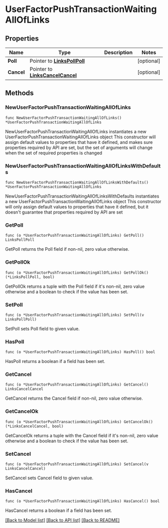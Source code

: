 # UserFactorPushTransactionWaitingAllOfLinks

## Properties

Name | Type | Description | Notes
------------ | ------------- | ------------- | -------------
**Poll** | Pointer to [**LinksPollPoll**](LinksPollPoll.md) |  | [optional] 
**Cancel** | Pointer to [**LinksCancelCancel**](LinksCancelCancel.md) |  | [optional] 

## Methods

### NewUserFactorPushTransactionWaitingAllOfLinks

`func NewUserFactorPushTransactionWaitingAllOfLinks() *UserFactorPushTransactionWaitingAllOfLinks`

NewUserFactorPushTransactionWaitingAllOfLinks instantiates a new UserFactorPushTransactionWaitingAllOfLinks object
This constructor will assign default values to properties that have it defined,
and makes sure properties required by API are set, but the set of arguments
will change when the set of required properties is changed

### NewUserFactorPushTransactionWaitingAllOfLinksWithDefaults

`func NewUserFactorPushTransactionWaitingAllOfLinksWithDefaults() *UserFactorPushTransactionWaitingAllOfLinks`

NewUserFactorPushTransactionWaitingAllOfLinksWithDefaults instantiates a new UserFactorPushTransactionWaitingAllOfLinks object
This constructor will only assign default values to properties that have it defined,
but it doesn't guarantee that properties required by API are set

### GetPoll

`func (o *UserFactorPushTransactionWaitingAllOfLinks) GetPoll() LinksPollPoll`

GetPoll returns the Poll field if non-nil, zero value otherwise.

### GetPollOk

`func (o *UserFactorPushTransactionWaitingAllOfLinks) GetPollOk() (*LinksPollPoll, bool)`

GetPollOk returns a tuple with the Poll field if it's non-nil, zero value otherwise
and a boolean to check if the value has been set.

### SetPoll

`func (o *UserFactorPushTransactionWaitingAllOfLinks) SetPoll(v LinksPollPoll)`

SetPoll sets Poll field to given value.

### HasPoll

`func (o *UserFactorPushTransactionWaitingAllOfLinks) HasPoll() bool`

HasPoll returns a boolean if a field has been set.

### GetCancel

`func (o *UserFactorPushTransactionWaitingAllOfLinks) GetCancel() LinksCancelCancel`

GetCancel returns the Cancel field if non-nil, zero value otherwise.

### GetCancelOk

`func (o *UserFactorPushTransactionWaitingAllOfLinks) GetCancelOk() (*LinksCancelCancel, bool)`

GetCancelOk returns a tuple with the Cancel field if it's non-nil, zero value otherwise
and a boolean to check if the value has been set.

### SetCancel

`func (o *UserFactorPushTransactionWaitingAllOfLinks) SetCancel(v LinksCancelCancel)`

SetCancel sets Cancel field to given value.

### HasCancel

`func (o *UserFactorPushTransactionWaitingAllOfLinks) HasCancel() bool`

HasCancel returns a boolean if a field has been set.


[[Back to Model list]](../README.md#documentation-for-models) [[Back to API list]](../README.md#documentation-for-api-endpoints) [[Back to README]](../README.md)


